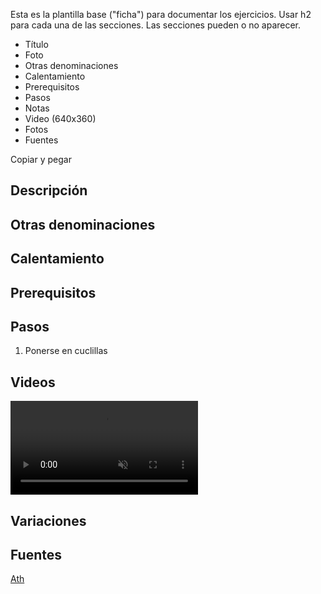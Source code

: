
Esta es la plantilla base ("ficha") para documentar los ejercicios.
Usar h2 para cada una de las secciones. Las secciones pueden o no aparecer.

* Título
* Foto
* Otras denominaciones
* Calentamiento
* Prerequisitos
* Pasos
* Notas
* Video (640x360)
* Fotos
* Fuentes


Copiar y pegar


## Descripción

## Otras denominaciones


## Calentamiento


## Prerequisitos


## Pasos

1. Ponerse en cuclillas

## Videos

<video width="{{config.video.width}}" height="{{config.video.height}}" muted preload="auto" controls>
  <source src="{{config.site_url}}video/chimpance.mp4" type="video/mp4">  
  Your browser does not support the video tag.
</video>

## Variaciones


## Fuentes

[Ath](/varios/fuentes/#ath)

